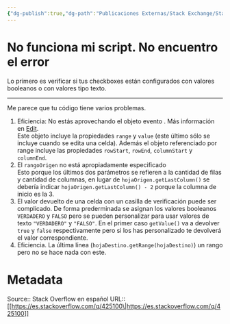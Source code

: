 ```yaml
---
{"dg-publish":true,"dg-path":"Publicaciones Externas/Stack Exchange/Stack Overflow en español/es.stackoverflow.com-425100.md","permalink":"/publicaciones-externas/stack-exchange/stack-overflow-en-espanol/es-stackoverflow-com-425100/","title":"No funciona mi script. No encuentro el error","hide":true,"noteIcon":"default","created":"2024-04-03T12:49:10.417-06:00","updated":"2024-04-05T16:43:57.069-06:00"}
---
```


# No funciona mi script. No encuentro el error

Lo primero es verificar si tus checkboxes están configurados con valores booleanos o con valores tipo texto.

<hr>

Me parece que tu código tiene varios problemas.

1. Eficiencia: No estás aprovechando el objeto evento . Más información en [Edit][1].  
    Este objeto incluye la propiedades `range` y `value` (este último sólo se incluye cuando se edita una celda). Además el objeto referenciado por range incluye las propiedades `rowStart`, `rowEnd`, `columnStart` y `columnEnd`.
2. El `rangoOrigen` no está apropiadamente especificado  
   Esto porque los últimos dos parámetros se refieren a la cantidad de filas y cantidad de columnas, en lugar de `hojaOrigen.getLastColumn()` se debería indicar `hojaOrigen.getLastColumn() - 2` porque la columna de inicio es la 3.
3. El valor devuelto de una celda con un casilla de verificación puede ser complicado. De forma prederminada se asignan los valores booleanos `VERDADERO` y `FALSO` pero se pueden personalizar para usar valores de texto `"VERDADERO"` y `"FALSO"`. En el primer caso `getValue()` va a devolver `true` y `false` respectivamente pero si los has personalizado te devolverá el valor correspondiente. 
4. Eficiencia. La última línea (`hojaDestino.getRange(hojaDestino)`) un rango pero no se hace nada con este.


  [1]: https://developers.google.com/apps-script/guides/triggers/events#edit

# Metadata
Source:: Stack Overflow en español
URL:: [[https://es.stackoverflow.com/q/425100\|https://es.stackoverflow.com/q/425100]]

